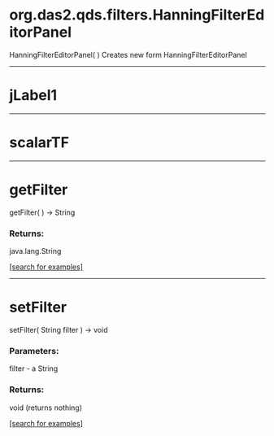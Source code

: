 # org.das2.qds.filters.HanningFilterEditorPanel
HanningFilterEditorPanel( )
Creates new form HanningFilterEditorPanel

***
<a name="jLabel1"></a>
# jLabel1



***
<a name="scalarTF"></a>
# scalarTF



***
<a name="getFilter"></a>
# getFilter
getFilter(  ) &rarr; String



### Returns:
java.lang.String


<a href="https://github.com/autoplot/dev/search?q=getFilter&unscoped_q=getFilter">[search for examples]</a>

***
<a name="setFilter"></a>
# setFilter
setFilter( String filter ) &rarr; void



### Parameters:
filter - a String

### Returns:
void (returns nothing)


<a href="https://github.com/autoplot/dev/search?q=setFilter&unscoped_q=setFilter">[search for examples]</a>

